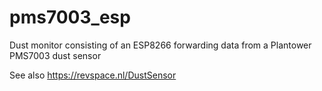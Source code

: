# pms7003_esp
Dust monitor consisting of an ESP8266 forwarding data from a Plantower PMS7003 dust sensor

See also https://revspace.nl/DustSensor
